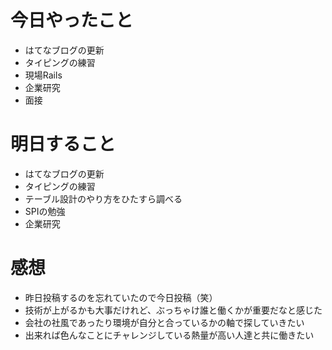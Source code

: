 # 今日やったこと
- はてなブログの更新
- タイピングの練習
-  現場Rails
- 企業研究
- 面接

# 明日すること
- はてなブログの更新
- タイピングの練習
- テーブル設計のやり方をひたすら調べる
- SPIの勉強
- 企業研究


# 感想
- 昨日投稿するのを忘れていたので今日投稿（笑）
- 技術が上がるかも大事だけれど、ぶっちゃけ誰と働くかが重要だなと感じた
- 会社の社風であったり環境が自分と合っているかの軸で探していきたい
- 出来れば色んなことにチャレンジしている熱量が高い人達と共に働きたい
